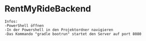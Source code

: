 # RentMyRideBackend

```
Infos:
-PowerShell öffnen
-In der Powershell in den Projektordner navigieren
-Das Kommando "gradle bootrun" startet den Server auf port 8080
```
